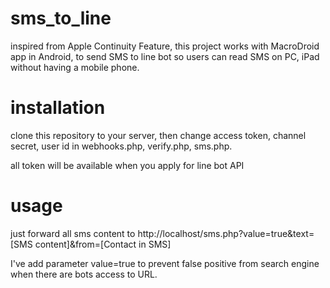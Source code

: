 # sms_to_line
inspired from Apple Continuity Feature, this project works with MacroDroid app in Android, to send SMS to line bot so users can read SMS on PC, iPad without having a mobile phone.

# installation
clone this repository to your server, then change access token, channel secret, user id in webhooks.php, verify.php, sms.php.

all token will be available when you apply for line bot API

# usage
just forward all sms content to http://localhost/sms.php?value=true&text=[SMS content]&from=[Contact in SMS]

I've add parameter value=true to prevent false positive from search engine when there are bots access to URL.

